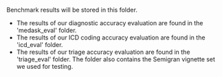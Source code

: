Benchmark results will be stored in this folder. 
- The results of our diagnostic accuracy evaluation are found in the 'medask_eval' folder.
- The results of our ICD coding accuracy evaluation are found in the 'icd_eval' folder.
- The results of our triage accuracy evaluation are found in the 'triage_eval' folder. The folder also contains the Semigran vignette set we used for testing.

